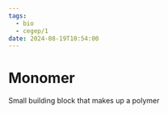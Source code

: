 ```yaml
---
tags:
  - bio
  - cegep/1
date: 2024-08-19T10:54:00
---
```


# Monomer

Small building block that makes up a polymer